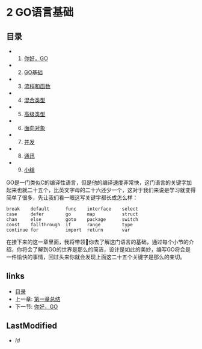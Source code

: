 # 2 GO语言基础

## 目录
   * 1. [你好，GO](2.1.md)
   * 2. [GO基础](2.2.md)
   * 3. [流程和函数](2.3.md)
   * 4. [混合类型](2.4.md)
   * 5. [高级类型](2.5.md)
   * 6. [面向对象](2.6.md)
   * 7. [并发](2.7.md)
   * 8. [通讯](2.8.md)
   * 9. [小结](2.9.md)
   
GO是一门类似C的编译性语言，但是他的编译速度非常快，这门语言的关键字加起来也就二十五个，比英文字母的二十六还少一个，这对于我们来说是学习就变得简单了很多，先让我们看一眼这写关键字都长成怎么样：

	break    default      func    interface    select	case     defer        go      map          struct	chan     else         goto    package      switch	const    fallthrough  if      range        type	continue for          import  return       var

在接下来的这一章里面，我将带领你去了解这门语言的基础，通过每个小节的介绍，你将会了解到GO的世界是那么的简洁，设计是如此的美妙，编写GO将会是一件愉快的事情，回过头来你就会发现上面这二十五个关键字是那么的亲切。


## links
   * [目录](<preface.md>)
   * 上一章: [第一章总结](<1.5.md>)
   * 下一节: [你好，GO](<2.1.md>)

## LastModified 
   * $Id$